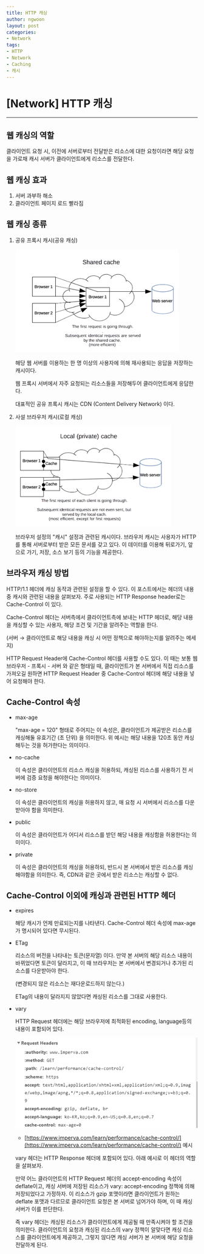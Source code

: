 ```yaml
---
title: HTTP 캐싱
author: ngwoon
layout: post
categories:
- Network
tags:
- HTTP
- Network
- Caching
- 캐시
---
```


# [Network] HTTP 캐싱
- - -

## 웹 캐싱의 역할

클라이언트 요청 시, 이전에 서버로부터 전달받은 리소스에 대한 요청이라면 해당 요청을 가로채 캐시 서버가 클라이언트에게 리소스를 전달한다.

## 웹 캐싱 효과

1. 서버 과부하 해소
2. 클라이언트 페이지 로드 빨라짐

## 웹 캐싱 종류

1. 공유 프록시 캐시(공유 캐싱)

    ![공유 프록시 캐시](/assets/images/post/network/HTTP%20캐싱/sharing-proxy-caching.png)

    해당 웹 서버를 이용하는 한 명 이상의 사용자에 의해 재사용되는 응답을 저장하는 캐시이다.

    웹 프록시 서버에서 자주 요청되는 리소스들을 저장해두어 클라이언트에게 응답한다.

    대표적인 공유 프록시 캐시는 CDN (Content Delivery Network) 이다.

2. 사설 브라우저 캐시(로컬 캐싱)

    ![사설 브라우저 캐시](/assets/images/post/network/HTTP%20캐싱/browser-caching.png)

    브라우저 설정의 "캐시" 설정과 관련된 캐시이다. 브라우저 캐시는 사용자가 HTTP를 통해 서버로부터 받은 모든 문서를 갖고 있다. 이 데이터를 이용해 뒤로가기, 앞으로 가기, 저장, 소스 보기 등의 기능을 제공한다.

## 브라우저 캐싱 방법

HTTP/1.1 헤더에 캐싱 동작과 관련된 설정을 할 수 있다. 이 포스트에서는 헤더의 내용 중 캐시와 관련된 내용을 살펴보자. 주로 사용되는 HTTP Response header로는 Cache-Control 이 있다.

Cache-Control 헤더는 서버측에서 클라이언트측에 보내는 HTTP 헤더로, 해당 내용을 캐싱할 수 있는 사용자, 해당 조건 및 기간을 알려주는 역할을 한다.

(서버 → 클라이언트로 해당 내용을 캐싱 시 어떤 정책으로 해야하는지를 알려주는 메세지)

HTTP Request Header에 Cache-Control 헤더를 사용할 수도 있다. 이 때는 보통 웹 브라우저 - 프록시  - 서버 와 같은 형태일 때, 클라이언트가 본 서버에서 직접 리소스를 가져오길 원하면 HTTP Request Header 중 Cache-Control 헤더에 해당 내용을 넣어 요청해야 한다.

## Cache-Control 속성

- max-age

    "max-age = 120" 형태로 주어지는 이 속성은, 클라이언트가 제공받은 리소스를 캐싱해둘 유효기간 (초 단위) 을 의미한다. 위 예시는 해당 내용을 120초 동안 캐싱해두는 것을 허가한다는 의미이다.

- no-cache

    이 속성은 클라이언트의 리소스 캐싱을 허용하되, 캐싱된 리소스를 사용하기 전 서버에 검증 요청을 해야한다는 의미이다.

- no-store

    이 속성은 클라이언트의 캐싱을 허용하지 않고, 매 요청 시 서버에서 리소스를 다운받아야 함을 의미한다.

- public

    이 속성은 클라이언트가 어디서 리소스를 받던 해당 내용을 캐싱함을 허용한다는 의미이다.

- private

    이 속성은 클라이언트의 캐싱을 허용하되, 반드시 본 서버에서 받은 리소스를 캐싱해야함을 의미한다. 즉, CDN과 같은 곳에서 받은 리소스는 캐싱할 수 없다.

## Cache-Control 이외에 캐싱과 관련된 HTTP 헤더

- expires

    해당 캐시가 언제 만료되는지를 나타낸다. Cache-Control 헤더 속성에 max-age가 명시되어 있다면 무시된다. 

- ETag

    리소스의 버전을 나타내는 토큰(문자열) 이다. 만약 본 서버의 해당 리소스 내용이 바뀌었다면 토큰이 달라지고, 이 때 브라우저는 본 서버에서 변경되거나 추가된 리소스를 다운받아야 한다.

    (변경되지 않은 리소스는 재다운로드하지 않는다.)

    ETag의 내용이 달라지지 않았다면 캐싱된 리소스를 그대로 사용한다.

- vary

    HTTP Request 헤더에는 해당 브라우저에 최적화된 encoding, language등의 내용이 포함되어 있다.

    ![HTTP_Request_header](/assets/images/post/network/HTTP%20캐싱/http-request-header.png)
     - [https://www.imperva.com/learn/performance/cache-control/](https://www.imperva.com/learn/performance/cache-control/) 예시 

    vary 헤더는 HTTP Response 헤더에 포함되어 있다. 아래 예시로 이 헤더의 역할을 살펴보자.

    만약 어느 클라이언트의 HTTP Request 헤더의 accept-encoding 속성이 deflate이고, 캐싱 서버에 저장된 리소스가 vary: accept-encoding 정책에 의해 저장되었다고 가정하자. 이 리소스가 gzip 포맷이라면 클라이언트가 원하는 deflate 포맷과 다르므로 클라이언트 요청은 본 서버로 넘어가야 하며, 이 때 캐싱 서버가 이를 판단한다.

    즉 vary 헤더는 캐싱된 리소스가 클라이언트에게 제공될 때 만족시켜야 할 조건을 의미한다. 클라이언트의 요청과 캐싱된 리소스의 vary 정책이 알맞다면 캐싱 리소스를 클라이언트에게 제공하고, 그렇지 않다면 캐싱 서버가 본 서버에 해당 요청을 전달하게 된다.